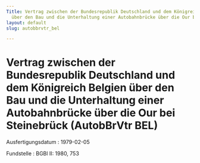 ```yaml
---
Title: Vertrag zwischen der Bundesrepublik Deutschland und dem Königreich Belgien
  über den Bau und die Unterhaltung einer Autobahnbrücke über die Our bei Steinebrück
layout: default
slug: autobbrvtr_bel

---
```


# Vertrag zwischen der Bundesrepublik Deutschland und dem Königreich Belgien über den Bau und die Unterhaltung einer Autobahnbrücke über die Our bei Steinebrück (AutobBrVtr BEL)

Ausfertigungsdatum
:   1979-02-05

Fundstelle
:   BGBl II: 1980, 753

